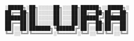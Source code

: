# 
░█████╗░██╗░░░░░██╗░░░██╗██████╗░░█████╗░
██╔══██╗██║░░░░░██║░░░██║██╔══██╗██╔══██╗
███████║██║░░░░░██║░░░██║██████╔╝███████║
██╔══██║██║░░░░░██║░░░██║██╔══██╗██╔══██║
██║░░██║███████╗╚██████╔╝██║░░██║██║░░██║
╚═╝░░╚═╝╚══════╝░╚═════╝░╚═╝░░╚═╝╚═╝░░╚═╝